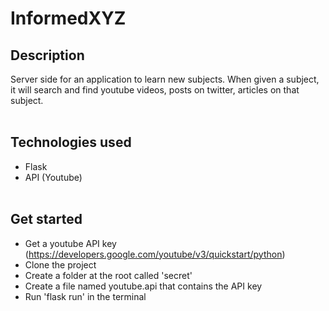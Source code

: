 # InformedXYZ

## Description 
Server side for an application to learn new subjects. When given a subject, it will search and find youtube videos, posts on twitter, articles on that subject. </br></br>

## Technologies used
- Flask
- API (Youtube)
</br></br>

## Get started
- Get a youtube API key (https://developers.google.com/youtube/v3/quickstart/python)
- Clone the project
- Create a folder at the root called 'secret'
- Create a file named youtube.api that contains the API key
- Run 'flask run' in the terminal

